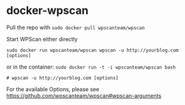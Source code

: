 docker-wpscan
=============

Pull the repo with ```sudo docker pull wpscanteam/wpscan```

Start WPScan either directly

```sudo docker run wpscanteam/wpscan wpscan -u http://yourblog.com [options]```

or in the container: 
```sudo docker run -t -i wpscanteam/wpscan bash```

```# wpscan -u http://yourblog.com [options]```

For the available Options, please see https://github.com/wpscanteam/wpscan#wpscan-arguments
